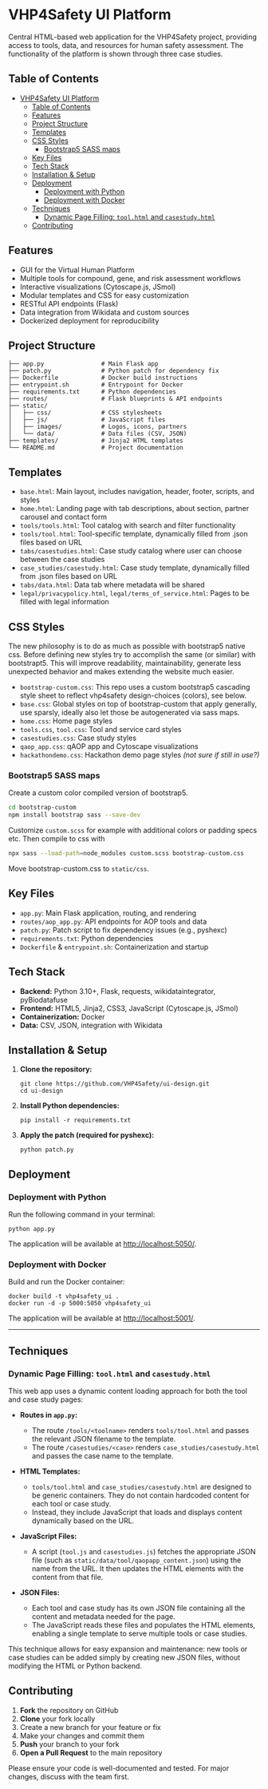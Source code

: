 # VHP4Safety UI Platform

Central HTML-based web application for the VHP4Safety project, providing access to tools, data, and resources for human safety assessment. The functionality of the platform is shown through three case studies.

## Table of Contents

- [VHP4Safety UI Platform](#vhp4safety-ui-platform)
  - [Table of Contents](#table-of-contents)
  - [Features](#features)
  - [Project Structure](#project-structure)
  - [Templates](#templates)
  - [CSS Styles](#css-styles)
    - [Bootstrap5 SASS maps](#bootstrap5-sass-maps)
  - [Key Files](#key-files)
  - [Tech Stack](#tech-stack)
  - [Installation \& Setup](#installation--setup)
  - [Deployment](#deployment)
    - [Deployment with Python](#deployment-with-python)
    - [Deployment with Docker](#deployment-with-docker)
  - [Techniques](#techniques)
    - [Dynamic Page Filling: `tool.html` and `casestudy.html`](#dynamic-page-filling-toolhtml-and-casestudyhtml)
  - [Contributing](#contributing)

## Features

- GUI for the Virtual Human Platform
- Multiple tools for compound, gene, and risk assessment workflows
- Interactive visualizations (Cytoscape.js, JSmol)
- Modular templates and CSS for easy customization
- RESTful API endpoints (Flask)
- Data integration from Wikidata and custom sources
- Dockerized deployment for reproducibility

## Project Structure

```
├── app.py                # Main Flask app
├── patch.py              # Python patch for dependency fix
├── Dockerfile            # Docker build instructions
├── entrypoint.sh         # Entrypoint for Docker
├── requirements.txt      # Python dependencies
├── routes/               # Flask blueprints & API endpoints
├── static/
│   ├── css/              # CSS stylesheets
│   ├── js/               # JavaScript files
│   ├── images/           # Logos, icons, partners
│   └── data/             # Data files (CSV, JSON)
├── templates/            # Jinja2 HTML templates
└── README.md             # Project documentation
```

## Templates

- `base.html`: Main layout, includes navigation, header, footer, scripts, and styles
- `home.html`: Landing page with tab descriptions, about section, partner carousel and contact form
- `tools/tools.html`: Tool catalog with search and filter functionality
- `tools/tool.html`: Tool-specific template, dynamically filled from .json files based on URL
- `tabs/casestudies.html`: Case study catalog where user can choose between the case studies
- `case_studies/casestudy.html`: Case study template, dynamically filled from .json files based on URL
- `tabs/data.html`: Data tab where metadata will be shared
- `legal/privacypolicy.html`, `legal/terms_of_service.html`: Pages to be filled with legal information

## CSS Styles

The new philosophy is to do as much as possible with bootstrap5 native css. Before defining new styles try to
accomplish the same (or similar) with bootstrapt5. This will improve readability, maintainability, generate less 
unexpected behavior and makes extending the website much easier.

- `bootstrap-custom.css`: This repo uses a custom bootstrap5 cascading style sheet to reflect vhp4safety design-choices (colors), see below.
- `base.css`: Global styles on top of bootstrap-custom that apply generally, use sparsly, ideally also let those be autogenerated via sass maps.
- `home.css`: Home page styles
- `tools.css`, `tool.css`: Tool and service card styles
- `casestudies.css`: Case study styles
- `qaop_app.css`: qAOP app and Cytoscape visualizations
- `hackathondemo.css`: Hackathon demo page styles _(not sure if still in use?)_

### Bootstrap5 SASS maps
Create a custom color compiled version of bootstrap5. 

```bash 
cd bootstrap-custom
npm install bootstrap sass --save-dev
```

Customize `custom.scss` for example with additional colors or padding specs etc. 
Then compile to css with
```bash
npx sass --load-path=node_modules custom.scss bootstrap-custom.css
```
Move bootstrap-custom.css to `static/css`. 

## Key Files

- `app.py`: Main Flask application, routing, and rendering
- `routes/aop_app.py`: API endpoints for AOP tools and data
- `patch.py`: Patch script to fix dependency issues (e.g., pyshexc)
- `requirements.txt`: Python dependencies
- `Dockerfile` & `entrypoint.sh`: Containerization and startup

## Tech Stack

- **Backend:** Python 3.10+, Flask, requests, wikidataintegrator, pyBiodatafuse
- **Frontend:** HTML5, Jinja2, CSS3, JavaScript (Cytoscape.js, JSmol)
- **Containerization:** Docker
- **Data:** CSV, JSON, integration with Wikidata

## Installation & Setup

1. **Clone the repository:**
   ```
   git clone https://github.com/VHP4Safety/ui-design.git
   cd ui-design
   ```
2. **Install Python dependencies:**
   ```
   pip install -r requirements.txt
   ```
3. **Apply the patch (required for pyshexc):**
   ```
   python patch.py
   ```

## Deployment

### Deployment with Python

Run the following command in your terminal:

```
python app.py
```

The application will be available at [http://localhost:5050/](http://localhost:5050/).

### Deployment with Docker

Build and run the Docker container:

```
docker build -t vhp4safety_ui .
docker run -d -p 5000:5050 vhp4safety_ui
```

The application will be available at [http://localhost:5001/](http://localhost:5001/).

---

## Techniques

### Dynamic Page Filling: `tool.html` and `casestudy.html`

This web app uses a dynamic content loading approach for both the tool and case study pages:

- **Routes in `app.py`:**

  - The route `/tools/<toolname>` renders `tools/tool.html` and passes the relevant JSON filename to the template.
  - The route `/casestudies/<case>` renders `case_studies/casestudy.html` and passes the case name to the template.

- **HTML Templates:**

  - `tools/tool.html` and `case_studies/casestudy.html` are designed to be generic containers. They do not contain hardcoded content for each tool or case study.
  - Instead, they include JavaScript that loads and displays content dynamically based on the URL.

- **JavaScript Files:**

  - A script (`tool.js` and `casestudies.js`) fetches the appropriate JSON file (such as `static/data/tool/qaopapp_content.json`) using the name from the URL. It then updates the HTML elements with the content from that file.

- **JSON Files:**
  - Each tool and case study has its own JSON file containing all the content and metadata needed for the page.
  - The JavaScript reads these files and populates the HTML elements, enabling a single template to serve multiple tools or case studies.

This technique allows for easy expansion and maintenance: new tools or case studies can be added simply by creating new JSON files, without modifying the HTML or Python backend.

## Contributing

1. **Fork** the repository on GitHub
2. **Clone** your fork locally
3. Create a new branch for your feature or fix
4. Make your changes and commit them
5. **Push** your branch to your fork
6. **Open a Pull Request** to the main repository

Please ensure your code is well-documented and tested. For major changes, discuss with the team first.
